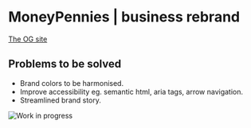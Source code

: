 # MoneyPennies | business rebrand

[The OG site](https://moneypennies.biz/)

## Problems to be solved
* Brand colors to be harmonised.
* Improve accessibility eg. semantic html, aria tags, arrow navigation.
* Streamlined brand story.

![Work in progress](https://images.pexels.com/photos/211122/pexels-photo-211122.jpeg?auto=compress&cs=tinysrgb&w=1260&h=750&dpr=1 "Check back later")